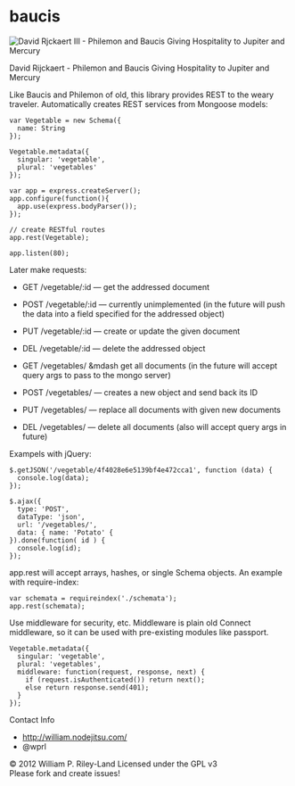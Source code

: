 baucis
=====================

![David Rjckaert III - Philemon and Baucis Giving Hospitality to Jupiter and Mercury](https://github.com/murmux/baucis/raw/master/david_rijckaert_iii-philemon_and_baucis.jpg "Hermes is like: 'Hey Baucis, don't kill that goose.  And thanks for the REST.'")

David Rijckaert - Philemon and Baucis Giving Hospitality to Jupiter and Mercury

Like Baucis and Philemon of old, this library provides REST to the weary traveler.  Automatically creates REST services from Mongoose models:

    var Vegetable = new Schema({
      name: String
    });

    Vegetable.metadata({
      singular: 'vegetable',
      plural: 'vegetables'
    });

    var app = express.createServer();
    app.configure(function(){
      app.use(express.bodyParser());
    });

    // create RESTful routes
    app.rest(Vegetable);

    app.listen(80);

Later make requests:

 * GET /vegetable/:id &mdash; get the addressed document
 * POST /vegetable/:id &mdash; currently unimplemented (in the future will push the data into a field specified for the addressed object)
 * PUT /vegetable/:id &mdash; create or update the given document
 * DEL /vegetable/:id &mdash; delete the addressed object

 * GET /vegetables/ &mdash get all documents (in the future will accept query args to pass to the mongo server)
 * POST /vegetables/ &mdash; creates a new object and send back its ID  
 * PUT /vegetables/ &mdash; replace all documents with given new documents
 * DEL /vegetables/ &mdash; delete all documents (also will accept query args in future)

Exampels with jQuery:

    $.getJSON('/vegetable/4f4028e6e5139bf4e472cca1', function (data) {
      console.log(data);
    });

    $.ajax({
      type: 'POST',
      dataType: 'json',
      url: '/vegetables/',
      data: { name: 'Potato' {
    }).done(function( id ) {
      console.log(id);
    });


app.rest will accept arrays, hashes, or single Schema objects.  An example with require-index:

    var schemata = requireindex('./schemata');
    app.rest(schemata);

Use middleware for security, etc.  Middleware is plain old Connect middleware, so it can be used with pre-existing modules like passport.

    Vegetable.metadata({
      singular: 'vegetable',
      plural: 'vegetables',
      middleware: function(request, response, next) {
        if (request.isAuthenticated()) return next();
        else return response.send(401);
      }
    });

Contact Info

 * http://william.nodejitsu.com/
 * @wprl

&copy; 2012 William P. Riley-Land
Licensed under the GPL v3  
Please fork and create issues!
